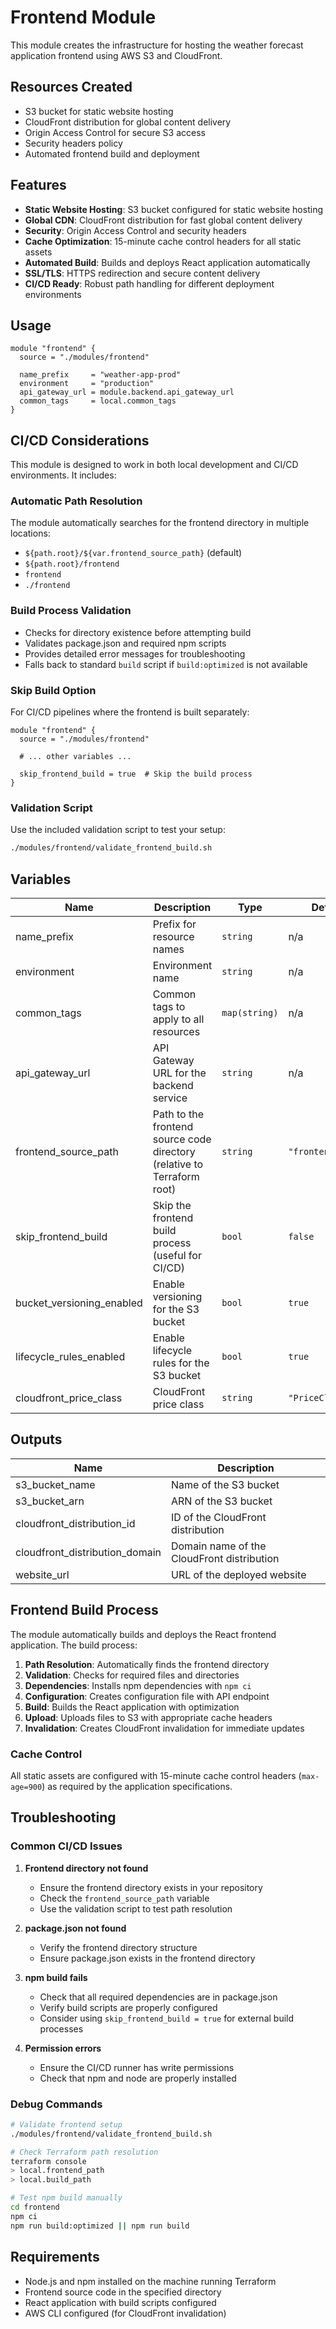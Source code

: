 # Frontend Module

This module creates the infrastructure for hosting the weather forecast application frontend using AWS S3 and CloudFront.

## Resources Created

- S3 bucket for static website hosting
- CloudFront distribution for global content delivery
- Origin Access Control for secure S3 access
- Security headers policy
- Automated frontend build and deployment

## Features

- **Static Website Hosting**: S3 bucket configured for static website hosting
- **Global CDN**: CloudFront distribution for fast global content delivery
- **Security**: Origin Access Control and security headers
- **Cache Optimization**: 15-minute cache control headers for all static assets
- **Automated Build**: Builds and deploys React application automatically
- **SSL/TLS**: HTTPS redirection and secure content delivery
- **CI/CD Ready**: Robust path handling for different deployment environments

## Usage

```hcl
module "frontend" {
  source = "./modules/frontend"

  name_prefix     = "weather-app-prod"
  environment     = "production"
  api_gateway_url = module.backend.api_gateway_url
  common_tags     = local.common_tags
}
```

## CI/CD Considerations

This module is designed to work in both local development and CI/CD environments. It includes:

### Automatic Path Resolution
The module automatically searches for the frontend directory in multiple locations:
- `${path.root}/${var.frontend_source_path}` (default)
- `${path.root}/frontend`
- `frontend`
- `./frontend`

### Build Process Validation
- Checks for directory existence before attempting build
- Validates package.json and required npm scripts
- Provides detailed error messages for troubleshooting
- Falls back to standard `build` script if `build:optimized` is not available

### Skip Build Option
For CI/CD pipelines where the frontend is built separately:

```hcl
module "frontend" {
  source = "./modules/frontend"

  # ... other variables ...

  skip_frontend_build = true  # Skip the build process
}
```

### Validation Script
Use the included validation script to test your setup:

```bash
./modules/frontend/validate_frontend_build.sh
```

## Variables

| Name | Description | Type | Default | Required |
|------|-------------|------|---------|:--------:|
| name_prefix | Prefix for resource names | `string` | n/a | yes |
| environment | Environment name | `string` | n/a | yes |
| common_tags | Common tags to apply to all resources | `map(string)` | n/a | yes |
| api_gateway_url | API Gateway URL for the backend service | `string` | n/a | yes |
| frontend_source_path | Path to the frontend source code directory (relative to Terraform root) | `string` | `"frontend"` | no |
| skip_frontend_build | Skip the frontend build process (useful for CI/CD) | `bool` | `false` | no |
| bucket_versioning_enabled | Enable versioning for the S3 bucket | `bool` | `true` | no |
| lifecycle_rules_enabled | Enable lifecycle rules for the S3 bucket | `bool` | `true` | no |
| cloudfront_price_class | CloudFront price class | `string` | `"PriceClass_100"` | no |

## Outputs

| Name | Description |
|------|-------------|
| s3_bucket_name | Name of the S3 bucket |
| s3_bucket_arn | ARN of the S3 bucket |
| cloudfront_distribution_id | ID of the CloudFront distribution |
| cloudfront_distribution_domain | Domain name of the CloudFront distribution |
| website_url | URL of the deployed website |

## Frontend Build Process

The module automatically builds and deploys the React frontend application. The build process:

1. **Path Resolution**: Automatically finds the frontend directory
2. **Validation**: Checks for required files and directories
3. **Dependencies**: Installs npm dependencies with `npm ci`
4. **Configuration**: Creates configuration file with API endpoint
5. **Build**: Builds the React application with optimization
6. **Upload**: Uploads files to S3 with appropriate cache headers
7. **Invalidation**: Creates CloudFront invalidation for immediate updates

### Cache Control

All static assets are configured with 15-minute cache control headers (`max-age=900`) as required by the application specifications.

## Troubleshooting

### Common CI/CD Issues

1. **Frontend directory not found**
   - Ensure the frontend directory exists in your repository
   - Check the `frontend_source_path` variable
   - Use the validation script to test path resolution

2. **package.json not found**
   - Verify the frontend directory structure
   - Ensure package.json exists in the frontend directory

3. **npm build fails**
   - Check that all required dependencies are in package.json
   - Verify build scripts are properly configured
   - Consider using `skip_frontend_build = true` for external build processes

4. **Permission errors**
   - Ensure the CI/CD runner has write permissions
   - Check that npm and node are properly installed

### Debug Commands

```bash
# Validate frontend setup
./modules/frontend/validate_frontend_build.sh

# Check Terraform path resolution
terraform console
> local.frontend_path
> local.build_path

# Test npm build manually
cd frontend
npm ci
npm run build:optimized || npm run build
```

## Requirements

- Node.js and npm installed on the machine running Terraform
- Frontend source code in the specified directory
- React application with build scripts configured
- AWS CLI configured (for CloudFront invalidation)